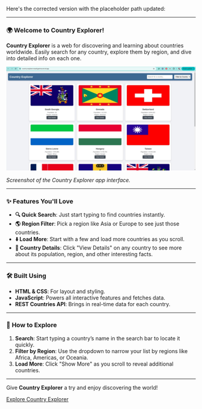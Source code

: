 Here's the corrected version with the placeholder path updated:

---

### 🌍 Welcome to **Country Explorer**!

**Country Explorer** is a web  for discovering and learning about countries worldwide. Easily search for any country, explore them by region, and dive into detailed info on each one.

![Country Explorer Screenshot](./image.jpeg)

*Screenshot of the Country Explorer app interface.*

---

### ✨ **Features You'll Love**

- **🔍 Quick Search**: Just start typing to find countries instantly.
- **🌎 Region Filter**: Pick a region like Asia or Europe to see just those countries.
- **⬇️ Load More**: Start with a few and load more countries as you scroll.
- **📄 Country Details**: Click "View Details" on any country to see more about its population, region, and other interesting facts.

---

### 🛠️ **Built Using**

- **HTML & CSS**: For layout and styling.
- **JavaScript**: Powers all interactive features and fetches data.
- **REST Countries API**: Brings in real-time data for each country.

---

### 🚀 **How to Explore**

1. **Search**: Start typing a country’s name in the search bar to locate it quickly.
2. **Filter by Region**: Use the dropdown to narrow your list by regions like Africa, Americas, or Oceania.
3. **Load More**: Click "Show More" as you scroll to reveal additional countries.

---

Give **Country Explorer** a try and enjoy discovering the world!

[Explore Country Explorer](https://country-explorer-woad-gamma.vercel.app/)

